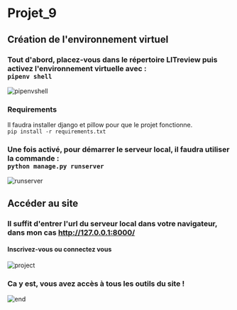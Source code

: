 # Projet_9

## Création de l'environnement virtuel
### Tout d'abord, placez-vous dans le répertoire LITreview puis activez l'environnement virtuelle avec :<br> ```pipenv shell```
![pipenvshell](https://puu.sh/IAuoL/17e98ac841.png)<br>

### Requirements
Il faudra installer django et pillow pour que le projet fonctionne.<br>
```pip install -r requirements.txt```
### Une fois activé, pour démarrer le serveur local, il faudra utiliser la commande :<br>```python manage.py runserver```
![runserver](https://puu.sh/IAupe/baf21954ad.png)

## Accéder au site
### Il suffit d'entrer l'url du serveur local dans votre navigateur, dans mon cas http://127.0.0.1:8000/ <br>
#### Inscrivez-vous ou connectez vous
![project](https://puu.sh/IAvyA/0948939e4c.png)


### Ca y est, vous avez accès à tous les outils du site ! 
![end](https://puu.sh/IAvyU/0cfe6f7dc4.png)
